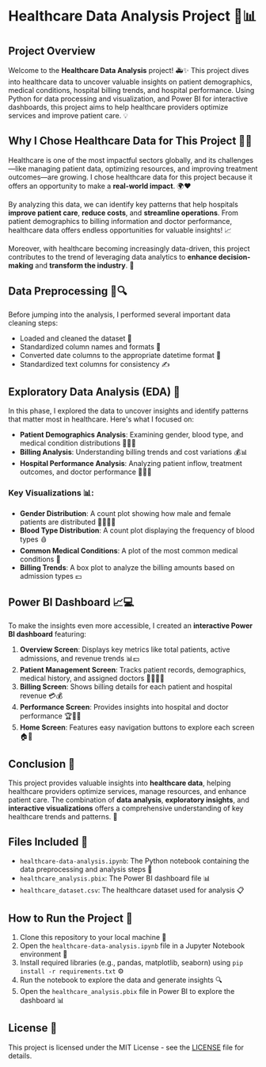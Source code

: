 # Healthcare Data Analysis Project 🏥📊

## Project Overview

Welcome to the **Healthcare Data Analysis** project! 🚑✨ This project dives into healthcare data to uncover valuable insights on patient demographics, medical conditions, hospital billing trends, and hospital performance. Using Python for data processing and visualization, and Power BI for interactive dashboards, this project aims to help healthcare providers optimize services and improve patient care. 💡

## Why I Chose Healthcare Data for This Project 🤔💡

Healthcare is one of the most impactful sectors globally, and its challenges—like managing patient data, optimizing resources, and improving treatment outcomes—are growing. I chose healthcare data for this project because it offers an opportunity to make a **real-world impact**. 🌍❤️

By analyzing this data, we can identify key patterns that help hospitals **improve patient care**, **reduce costs**, and **streamline operations**. From patient demographics to billing information and doctor performance, healthcare data offers endless opportunities for valuable insights! 📈

Moreover, with healthcare becoming increasingly data-driven, this project contributes to the trend of leveraging data analytics to **enhance decision-making** and **transform the industry**. 🚀

## Data Preprocessing 🧹🔍

Before jumping into the analysis, I performed several important data cleaning steps:

- Loaded and cleaned the dataset 📂
- Standardized column names and formats 🔄
- Converted date columns to the appropriate datetime format 📅
- Standardized text columns for consistency ✍️

## Exploratory Data Analysis (EDA) 🔎

In this phase, I explored the data to uncover insights and identify patterns that matter most in healthcare. Here's what I focused on:

- **Patient Demographics Analysis**: Examining gender, blood type, and medical condition distributions 🧑‍⚕️💉
- **Billing Analysis**: Understanding billing trends and cost variations 💰📊
- **Hospital Performance Analysis**: Analyzing patient inflow, treatment outcomes, and doctor performance 🏥👩‍⚕️

### Key Visualizations 📊:

- **Gender Distribution**: A count plot showing how male and female patients are distributed 👩‍⚕️👨‍⚕️
- **Blood Type Distribution**: A count plot displaying the frequency of blood types 🩸
- **Common Medical Conditions**: A plot of the most common medical conditions 🏥
- **Billing Trends**: A box plot to analyze the billing amounts based on admission types 💵

## Power BI Dashboard 📈💻

To make the insights even more accessible, I created an **interactive Power BI dashboard** featuring:

1. **Overview Screen**: Displays key metrics like total patients, active admissions, and revenue trends 📊💵
2. **Patient Management Screen**: Tracks patient records, demographics, medical history, and assigned doctors 👩‍⚕️🧑‍⚕️
3. **Billing Screen**: Shows billing details for each patient and hospital revenue 💳💰
4. **Performance Screen**: Provides insights into hospital and doctor performance 🏆👩‍⚕️
5. **Home Screen**: Features easy navigation buttons to explore each screen 🏠🔲

## Conclusion 🏁

This project provides valuable insights into **healthcare data**, helping healthcare providers optimize services, manage resources, and enhance patient care. The combination of **data analysis**, **exploratory insights**, and **interactive visualizations** offers a comprehensive understanding of key healthcare trends and patterns. 🌟

## Files Included 📂

- `healthcare-data-analysis.ipynb`: The Python notebook containing the data preprocessing and analysis steps 📓
- `healthcare_analysis.pbix`: The Power BI dashboard file 📊
- `healthcare_dataset.csv`: The healthcare dataset used for analysis 📋

## How to Run the Project 🚀

1. Clone this repository to your local machine 🤖
2. Open the `healthcare-data-analysis.ipynb` file in a Jupyter Notebook environment 📝
3. Install required libraries (e.g., pandas, matplotlib, seaborn) using `pip install -r requirements.txt` ⚙️
4. Run the notebook to explore the data and generate insights 🔍
5. Open the `healthcare_analysis.pbix` file in Power BI to explore the dashboard 📊

## License 📜

This project is licensed under the MIT License - see the [LICENSE](LICENSE) file for details.
